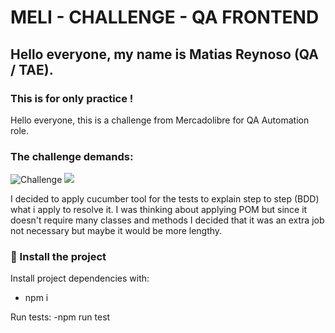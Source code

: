 # MELI - CHALLENGE - QA FRONTEND

## Hello everyone, my name is Matias Reynoso (QA / TAE).

### This is for only practice !

Hello everyone, this is a challenge from Mercadolibre for QA Automation role.

### The challenge demands:
![Challenge](https://prnt.sc/7tlVhONU8cXlg)
<img src="https://prnt.sc/7tlVhONU8cXl" />

I decided to apply cucumber tool for the tests to explain step to step (BDD) what i apply to resolve it.
I was thinking about applying POM but since it doesn't require many classes and methods I decided that it was an extra job not necessary but maybe it would be more lengthy.

### 🚀 Install the project
Install project dependencies with: 
- npm i

Run tests: 
-npm run test

